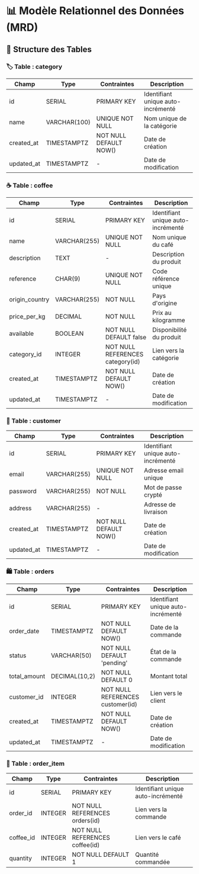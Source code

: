 # 📊 Modèle Relationnel des Données (MRD)

## 📑 Structure des Tables

### 🏷️ Table : category

| Champ | Type | Contraintes | Description |
|-------|------|-------------|-------------|
| id | SERIAL | PRIMARY KEY | Identifiant unique auto-incrémenté |
| name | VARCHAR(100) | UNIQUE NOT NULL | Nom unique de la catégorie |
| created_at | TIMESTAMPTZ | NOT NULL DEFAULT NOW() | Date de création |
| updated_at | TIMESTAMPTZ | - | Date de modification |

### ☕ Table : coffee

| Champ | Type | Contraintes | Description |
|-------|------|-------------|-------------|
| id | SERIAL | PRIMARY KEY | Identifiant unique auto-incrémenté |
| name | VARCHAR(255) | UNIQUE NOT NULL | Nom unique du café |
| description | TEXT | - | Description du produit |
| reference | CHAR(9) | UNIQUE NOT NULL | Code référence unique |
| origin_country | VARCHAR(255) | NOT NULL | Pays d'origine |
| price_per_kg | DECIMAL | NOT NULL | Prix au kilogramme |
| available | BOOLEAN | NOT NULL DEFAULT false | Disponibilité du produit |
| category_id | INTEGER | NOT NULL REFERENCES category(id) | Lien vers la catégorie |
| created_at | TIMESTAMPTZ | NOT NULL DEFAULT NOW() | Date de création |
| updated_at | TIMESTAMPTZ | - | Date de modification |

### 👤 Table : customer

| Champ | Type | Contraintes | Description |
|-------|------|-------------|-------------|
| id | SERIAL | PRIMARY KEY | Identifiant unique auto-incrémenté |
| email | VARCHAR(255) | UNIQUE NOT NULL | Adresse email unique |
| password | VARCHAR(255) | NOT NULL | Mot de passe crypté |
| address | VARCHAR(255) | - | Adresse de livraison |
| created_at | TIMESTAMPTZ | NOT NULL DEFAULT NOW() | Date de création |
| updated_at | TIMESTAMPTZ | - | Date de modification |

### 🛍️ Table : orders

| Champ | Type | Contraintes | Description |
|-------|------|-------------|-------------|
| id | SERIAL | PRIMARY KEY | Identifiant unique auto-incrémenté |
| order_date | TIMESTAMPTZ | NOT NULL DEFAULT NOW() | Date de la commande |
| status | VARCHAR(50) | NOT NULL DEFAULT 'pending' | État de la commande |
| total_amount | DECIMAL(10,2) | NOT NULL DEFAULT 0 | Montant total |
| customer_id | INTEGER | NOT NULL REFERENCES customer(id) | Lien vers le client |
| created_at | TIMESTAMPTZ | NOT NULL DEFAULT NOW() | Date de création |
| updated_at | TIMESTAMPTZ | - | Date de modification |

### 📝 Table : order_item

| Champ | Type | Contraintes | Description |
|-------|------|-------------|-------------|
| id | SERIAL | PRIMARY KEY | Identifiant unique auto-incrémenté |
| order_id | INTEGER | NOT NULL REFERENCES orders(id) | Lien vers la commande |
| coffee_id | INTEGER | NOT NULL REFERENCES coffee(id) | Lien vers le café |
| quantity | INTEGER | NOT NULL DEFAULT 1 | Quantité commandée |